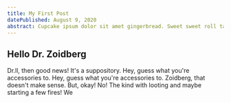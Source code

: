 ```yaml
---
title: My First Post
datePublished: August 9, 2020
abstract: Cupcake ipsum dolor sit amet gingerbread. Sweet sweet roll tart gummies cake caramels. Apple pie muffin apple pie bear claw sugar plum. Toffee cake I love cake. I love icing muffin. Sesame snaps tootsie roll bear claw macaroon brownie. I love wafer sweet tiramisu.
---
```


## Hello Dr. Zoidberg

Dr.ll, then good news! It's a suppository. Hey, guess what you're accessories to. Hey, guess what you're accessories to. Zoidberg, that doesn't make sense. But, okay! No! The kind with looting and maybe starting a few fires! We

